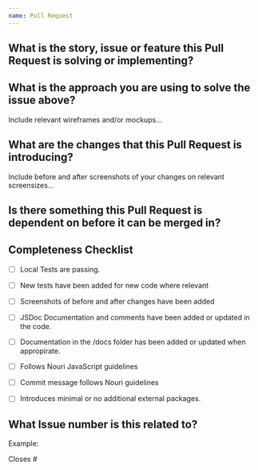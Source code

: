 ```yaml
---
name: Pull Request
---
```


## What is the story, issue or feature this Pull Request is solving or implementing?



## What is the approach you are using to solve the issue above?

Include relevant wireframes and/or mockups...

## What are the changes that this Pull Request is introducing?

Include before and after screenshots of your changes on relevant screensizes...

## Is there something this Pull Request is dependent on before it can be merged in?


## Completeness Checklist
- [ ] Local Tests are passing.
- [ ] New tests have been added for new code where relevant
- [ ] Screenshots of before and after changes have been added
- [ ] JSDoc Documentation and comments have been added or updated in the code.
- [ ] Documentation in the /docs folder has been added or updated when appropirate.
- [ ] Follows Nouri JavaScript guidelines
- [ ] Commit message follows Nouri guidelines
- [ ] Introduces minimal or no additional external packages.


## What Issue number is this related to?

Example:

Closes #<Issue Number>